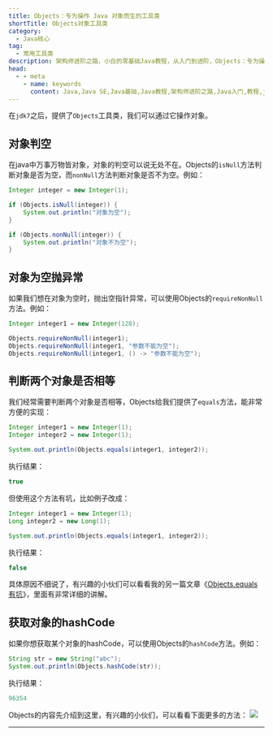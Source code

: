 ```yaml
---
title: Objects：专为操作 Java 对象而生的工具类
shortTitle: Objects对象工具类
category:
  - Java核心
tag:
  - 常用工具类
description: 架构师进阶之路，小白的零基础Java教程，从入门到进阶，Objects：专为操作 Java 对象而生的工具类
head:
  - - meta
    - name: keywords
      content: Java,Java SE,Java基础,Java教程,架构师进阶之路,Java入门,教程,java,Objects
---
```


在`jdk7`之后，提供了`Objects`工具类，我们可以通过它操作对象。

## 对象判空
在java中万事万物皆对象，对象的判空可以说无处不在。Objects的`isNull`方法判断对象是否为空，而`nonNull`方法判断对象是否不为空。例如：
```java
Integer integer = new Integer(1);

if (Objects.isNull(integer)) {
    System.out.println("对象为空");
}

if (Objects.nonNull(integer)) {
    System.out.println("对象不为空");
}
```

## 对象为空抛异常
如果我们想在对象为空时，抛出空指针异常，可以使用Objects的`requireNonNull`方法。例如：
```java
Integer integer1 = new Integer(128);

Objects.requireNonNull(integer1);
Objects.requireNonNull(integer1, "参数不能为空");
Objects.requireNonNull(integer1, () -> "参数不能为空");
```

## 判断两个对象是否相等
我们经常需要判断两个对象是否相等，Objects给我们提供了`equals`方法，能非常方便的实现：
```java
Integer integer1 = new Integer(1);
Integer integer2 = new Integer(1);

System.out.println(Objects.equals(integer1, integer2));
```
执行结果：
```java
true
```
但使用这个方法有坑，比如例子改成：
```java
Integer integer1 = new Integer(1);
Long integer2 = new Long(1);

System.out.println(Objects.equals(integer1, integer2));
```
执行结果：
```java
false
```
具体原因不细说了，有兴趣的小伙们可以看看我的另一篇文章《[Objects.equals有坑](https://mp.weixin.qq.com/s?__biz=MzkwNjMwMTgzMQ==&mid=2247493176&idx=1&sn=c445625478a7f8122a6715b64fe6770c&chksm=c0e83ed0f79fb7c6cf2992d24e98f60fd78ca89525b5a3cc07f79dc801dd8e381b1fce03bf5c&token=1124974571&lang=zh_CN#rd)》，里面有非常详细的讲解。

## 获取对象的hashCode
如果你想获取某个对象的hashCode，可以使用Objects的`hashCode`方法。例如：
```java
String str = new String("abc");
System.out.println(Objects.hashCode(str));
```
执行结果：
```java
96354
```

Objects的内容先介绍到这里，有兴趣的小伙们，可以看看下面更多的方法：
![](http://cdn.tobebetterjavaer.com/tobebetterjavaer/images/common-tool/Objects-83489814-9784-4274-841a-27ee75c046ac.jpg)

----

  

 

  